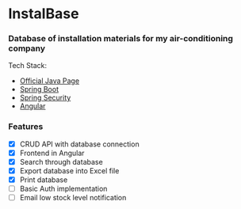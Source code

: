 # InstalBase

### Database of installation materials for my air-conditioning company

Tech Stack:

* [Official Java Page](https://www.java.com/)
* [Spring Boot](https://spring.io/projects/spring-boot)
* [Spring Security](https://spring.io/projects/spring-security)
* [Angular](https://angular.io/)


### Features

- [X] CRUD API with database connection
- [x] Frontend in Angular
- [x] Search through database
- [x] Export database into Excel file
- [x] Print database
- [ ] Basic Auth implementation
- [ ] Email low stock level notification
